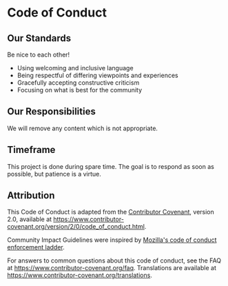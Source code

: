 # Code of Conduct

## Our Standards

Be nice to each other!

* Using welcoming and inclusive language
* Being respectful of differing viewpoints and experiences
* Gracefully accepting constructive criticism
* Focusing on what is best for the community

## Our Responsibilities

We will remove any content which is not appropriate. 

## Timeframe

This project is done during spare time. The goal is to respond as soon as possible, but patience is a virtue.

## Attribution

This Code of Conduct is adapted from the [Contributor Covenant][homepage],
version 2.0, available at
https://www.contributor-covenant.org/version/2/0/code_of_conduct.html.

Community Impact Guidelines were inspired by [Mozilla's code of conduct
enforcement ladder](https://github.com/mozilla/diversity).

[homepage]: https://www.contributor-covenant.org

For answers to common questions about this code of conduct, see the FAQ at
https://www.contributor-covenant.org/faq. Translations are available at
https://www.contributor-covenant.org/translations.
